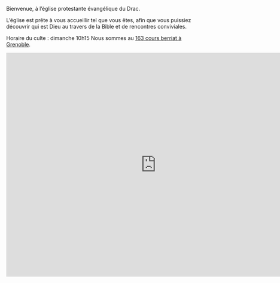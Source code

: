 Bienvenue, à l’église protestante évangélique du Drac.

L’église est prête à vous accueillir tel que vous êtes, afin que vous puissiez découvrir qui est Dieu au travers de la Bible et de rencontres conviviales.

Horaire du culte : dimanche 10h15
Nous sommes au [163 cours berriat à Grenoble](/venir).

<iframe src="https://www.google.com/maps/embed?pb=!1m18!1m12!1m3!1d10391.934438959277!2d5.680387320185769!3d45.18674965744407!2m3!1f0!2f0!3f0!3m2!1i1024!2i768!4f13.1!3m3!1m2!1s0x0%3A0x199241066814fc45!2s%C3%89glise%20protestante%20%C3%A9vang%C3%A9lique%20du%20DRAC%20(EPED)!5e0!3m2!1sfr!2sfr!4v1669661202715!5m2!1sfr!2sfr" width="800" height="600" style="border:0;" allowfullscreen="" loading="lazy" referrerpolicy="no-referrer-when-downgrade"></iframe>
